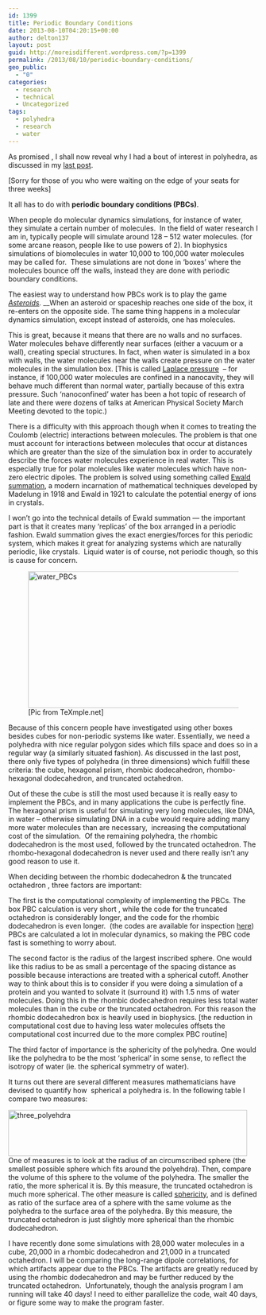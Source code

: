 ```yaml
---
id: 1399
title: Periodic Boundary Conditions
date: 2013-08-10T04:20:15+00:00
author: delton137
layout: post
guid: http://moreisdifferent.wordpress.com/?p=1399
permalink: /2013/08/10/periodic-boundary-conditions/
geo_public:
  - "0"
categories:
  - research
  - technical
  - Uncategorized
tags:
  - polyhedra
  - research
  - water
---
```

As promised , I shall now reveal why I had a bout of interest in polyhedra, as discussed in my [last post](http://moreisdifferent.wordpress.com/2013/07/19/polyhedra/).

[Sorry for those of you who were waiting on the edge of your seats for three weeks]

It all has to do with **periodic boundary conditions (PBCs)**.

<!--more-->

When people do molecular dynamics simulations, for instance of water, they simulate a certain number of molecules.  In the field of water research I am in, typically people will simulate around 128 &#8211; 512 water molecules. (for some arcane reason, people like to use powers of 2). In biophysics simulations of biomolecules in water 10,000 to 100,000 water molecules may be called for.  These simulations are not done in &#8216;boxes&#8217; where the molecules bounce off the walls, instead they are done with periodic boundary conditions.

The easiest way to understand how PBCs work is to play the game _[Asteroids](http://www.play.vg/games/4-Asteroids.html)._ __When an asteroid or spaceship reaches one side of the box, it re-enters on the opposite side. The same thing happens in a molecular dynamics simulation, except instead of asteroids, one has molecules.

This is great, because it means that there are no walls and no surfaces. Water molecules behave differently near surfaces (either a vacuum or a wall), creating special structures. In fact, when water is simulated in a box with walls, the water molecules near the walls create pressure on the water molecules in the simulation box. [This is called [Laplace pressure](http://en.wikipedia.org/wiki/Laplace_pressure)  &#8211; for instance, if 100,000 water molecules are confined in a nanocavity, they will behave much different than normal water, partially because of this extra pressure. Such &#8216;nanoconfined&#8217; water has been a hot topic of research of late and there were dozens of talks at American Physical Society March Meeting devoted to the topic.)

There is a difficulty with this approach though when it comes to treating the Coulomb (electric) interactions between molecules. The problem is that one must account for interactions between molecules that occur at distances which are greater than the size of the simulation box in order to accurately describe the forces water molecules experience in real water. This is especially true for polar molecules like water molecules which have non-zero electric dipoles. The problem is solved using something called [Ewald summation](http://en.wikipedia.org/wiki/Ewald_summation), a modern incarnation of mathematical techniques developed by Madelung in 1918 and Ewald in 1921 to calculate the potential energy of ions in crystals.

I won&#8217;t go into the technical details of Ewald summation &#8212; the important part is that it creates many &#8216;replicas&#8217; of the box arranged in a periodic fashion. Ewald summation gives the exact energies/forces for this periodic system, which makes it great for analyzing systems which are naturally periodic, like crystals.  Liquid water is of course, not periodic though, so this is cause for concern.

<figure id="attachment_1400" class="thumbnail wp-caption aligncenter style="width: 441px"><img class="size-medium wp-image-1400 " alt="water_PBCs" src="http://www.moreisdifferent.com/wp-content/uploads/2013/08/water_pbcs.png?w=300" width="431" height="275" /><figcaption class="caption wp-caption-text">[Pic from TeXmple.net]</figcaption></figure>Because of this concern people have investigated using other boxes besides cubes for non-periodic systems like water. Essentially, we need a polyhedra with nice regular polygon sides which fills space and does so in a regular way (a similarly situated fashion). As discussed in the last post, there only five types of polyhedra (in three dimensions) which fulfill these criteria: the cube, hexagonal prism, rhombic dodecahedron, rhombo-hexagonal dodecahedron, and truncated octahedron.

Out of these the cube is still the most used because it is really easy to implement the PBCs, and in many applications the cube is perfectly fine. The hexagonal prism is useful for simulating very long molecules, like DNA, in water &#8211; otherwise simulating DNA in a cube would require adding many more water molecules than are necessary,  increasing the computational cost of the simulation.  Of the remaining polyhedra, the rhombic dodecahedron is the most used, followed by the truncated octahedron. The rhombo-hexagonal dodecahedron is never used and there really isn&#8217;t any good reason to use it.

When deciding between the rhombic dodecahedron & the truncated octahedron , three factors are important:

The first is the computational complexity of implementing the PBCs. The box PBC calculation is very short , while the code for the truncated octahedron is considerably longer, and the code for the rhombic dodecahedron is even longer.  (the codes are available for inspection [here](http://www.ccl.net/cca/software/SOURCES/FORTRAN/allen-tildesley-book/f.01)) PBCs are calculated a lot in molecular dynamics, so making the PBC code fast is something to worry about.

The second factor is the radius of the largest inscribed sphere. One would like this radius to be as small a percentage of the spacing distance as possible because interactions are treated with a spherical cutoff. Another way to think about this is to consider if you were doing a simulation of a protein and you wanted to solvate it (surround it) with 1.5 nms of water molecules. Doing this in the rhombic dodecahedron requires less total water molecules than in the cube or the truncated octahedron. For this reason the rhombic dodecahedron box is heavily used in biophysics. [the reduction in computational cost due to having less water molecules offsets the computational cost incurred due to the more complex PBC routine]

The third factor of importance is the sphericity of the polyhedra. One would like the polyhedra to be the most &#8216;spherical&#8217; in some sense, to reflect the isotropy of water (ie. the spherical symmetry of water).

It turns out there are several different measures mathematicians have devised to quantify how  spherical a polyhedra is. In the following table I compare two measures:

<p style="text-align:left;">
  <a href="http://www.moreisdifferent.com/wp-content/uploads/2013/08/three_polyehdra.png"><img class="aligncenter" alt="three_polyehdra" src="http://www.moreisdifferent.com/wp-content/uploads/2013/08/three_polyehdra.png?w=300" width="481" height="93" /></a>One of measures is to look at the radius of an circumscribed sphere (the smallest possible sphere which fits around the polyehdra). Then, compare the volume of this sphere to the volume of the polyhedra. The smaller the ratio, the more spherical it is. By this measure, the truncated octahedron is much more spherical. The other measure is called <a href="http://en.wikipedia.org/wiki/Sphericity">sphericity</a>, and is defined as ratio of the surface area of a sphere with the same volume as the polyhedra to the surface area of the polyhedra. By this measure, the truncated octahedron is just slightly more spherical than the rhombic dodecahedron.
</p>

<p style="text-align:left;">
  I have recently done some simulations with 28,000 water molecules in a cube, 20,000 in a rhombic dodecahedron and 21,000 in a truncated octahedron. I will be comparing the long-range dipole correlations, for which artifacts appear due to the PBCs. The artifacts are greatly reduced by using the rhombic dodecahedron and may be further reduced by the truncated octahedron.  Unfortunately, though the analysis program I am running will take 40 days! I need to either parallelize the code, wait 40 days, or figure some way to make the program faster.
</p>
